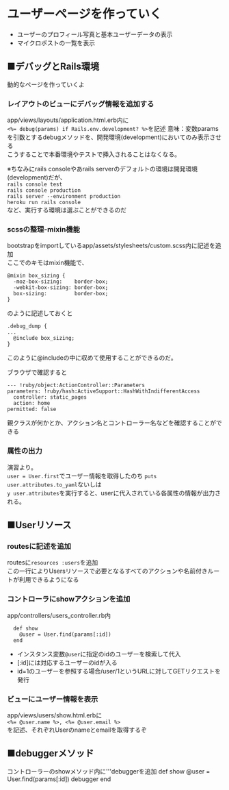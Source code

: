 # ユーザーページを作っていく
- ユーザーのプロフィール写真と基本ユーザーデータの表示
- マイクロポストの一覧を表示

## ■デバッグとRails環境
動的なページを作っていくよ
### レイアウトのビューにデバッグ情報を追加する
app/views/layouts/application.html.erb内に  
```<%= debug(params) if Rails.env.development? %>```を記述
意味：変数paramsを引数とするdebugメソッドを、開発環境(development)においてのみ表示させる  
こうすることで本番環境やテストで挿入されることはなくなる。

※ちなみにrails consoleやあrails serverのデフォルトの環境は開発環境(development)だが、  
```rails console test```  
```rails console production```  
```rails server --environment production```  
```heroku run rails console```  
など、実行する環境は選ぶことができるのだ  

### scssの整理-mixin機能
bootstrapをimportしているapp/assets/stylesheets/custom.scss内に記述を追加  
ここでのキモはmixin機能で、
```
@mixin box_sizing {
  -moz-box-sizing:    border-box;
  -webkit-box-sizing: border-box;
  box-sizing:         border-box;
}
```

のように記述しておくと  
```
.debug_dump {
...
  @include box_sizing;
}
```
このように@includeの中に収めて使用することができるのだ。  

ブラウザで確認すると
```
--- !ruby/object:ActionController::Parameters
parameters: !ruby/hash:ActiveSupport::HashWithIndifferentAccess
  controller: static_pages
  action: home
permitted: false
```
親クラスが何かとか、アクション名とコントローラー名などを確認することができる  

### 属性の出力
演習より。  
```user = User.first```でユーザー情報を取得したのち
```puts user.attributes.to_yaml```ないしは  
```y user.attributes```を実行すると、userに代入されている各属性の情報が出力される。

## ■Userリソース

### routesに記述を追加
routesに```resources :users```を追加  
この一行によりUsersリソースで必要となるすべてのアクションや名前付きルートが利用できるようになる  

### コントローラにshowアクションを追加
app/controllers/users_controller.rb内
```
  def show
    @user = User.find(params[:id])
  end
```
- インスタンス変数```@user```に指定のidのユーザーを検索して代入  
- [:id]には対応するユーザーのidが入る  
- id=1のユーザーを参照する場合/user/1というURLに対してGETリクエストを発行  

### ビューにユーザー情報を表示
app/views/users/show.html.erbに  
```<%= @user.name %>, <%= @user.email %>```  
を記述、それぞれUserのnameとemailを取得するぞ  

## ■debuggerメソッド
コントローラーのshowメソッド内に'''debuggerを追加
  def show
    @user = User.find(params[:id])
    debugger
  end





